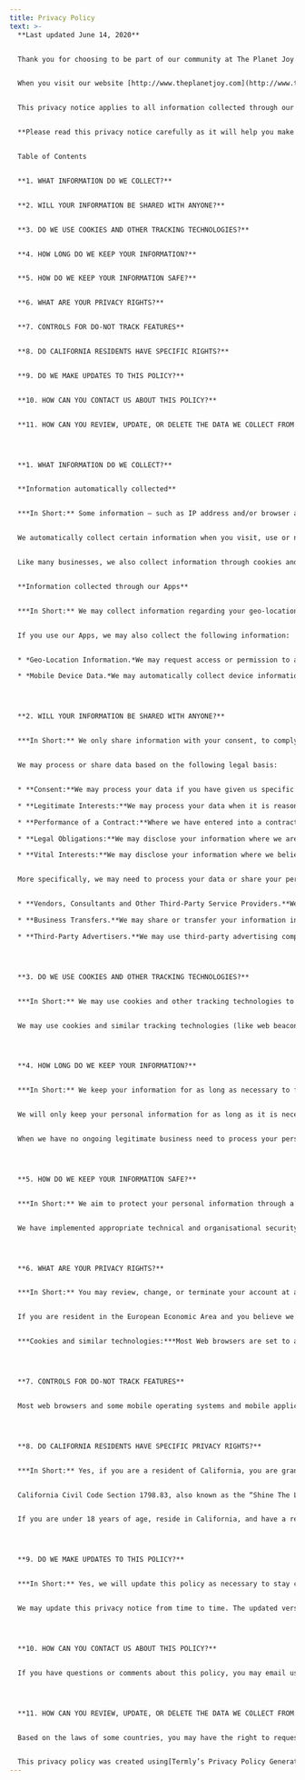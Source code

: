 ```yaml
---
title: Privacy Policy
text: >-
  **Last updated June 14, 2020**


  Thank you for choosing to be part of our community at The Planet Joy (“**Company**”, “**we**”, “**us**”, or “**our**”). We are committed to protecting your personal information and your right to privacy. If you have any questions or concerns about our notice, or our practices with regards to your personal information, please contact us at [spreadonejoy@gmail.com](spreadonejoy@gmail.com)


  When you visit our website [http://www.theplanetjoy.com](http://www.theplanetjoy.com/),mobile application, and use our services, you trust us with your personal information. We take your privacy very seriously. In this privacy notice, we seek to explain to you in the clearest way possible what information we collect, how we use it and what rights you have in relation to it. We hope you take some time to read through it carefully, as it is important. If there are any terms in this privacy notice that you do not agree with, please discontinue use of our Sites or Apps and our services.


  This privacy notice applies to all information collected through our website(such as [http://www.theplanetjoy.com](http://www.theplanetjoy.com/)), mobile application, ("**Apps**"), and/or any related services, sales, marketing or events (we refer to them collectively in this privacy notice as the "**Services**").


  **Please read this privacy notice carefully as it will help you make informed decisions about sharing your personal information with us.**


  Table of Contents


  **1. WHAT INFORMATION DO WE COLLECT?**


  **2. WILL YOUR INFORMATION BE SHARED WITH ANYONE?**


  **3. DO WE USE COOKIES AND OTHER TRACKING TECHNOLOGIES?**


  **4. HOW LONG DO WE KEEP YOUR INFORMATION?**


  **5. HOW DO WE KEEP YOUR INFORMATION SAFE?**


  **6. WHAT ARE YOUR PRIVACY RIGHTS?**


  **7. CONTROLS FOR DO-NOT TRACK FEATURES**


  **8. DO CALIFORNIA RESIDENTS HAVE SPECIFIC RIGHTS?**


  **9. DO WE MAKE UPDATES TO THIS POLICY?**


  **10. HOW CAN YOU CONTACT US ABOUT THIS POLICY?**


  **11. HOW CAN YOU REVIEW, UPDATE, OR DELETE THE DATA WE COLLECT FROM YOU?**




  **1. WHAT INFORMATION DO WE COLLECT?**


  **Information automatically collected**


  ***In Short:** Some information — such as IP address and/or browser and device characteristics — is collected automatically when you visit our Services or Apps.*


  We automatically collect certain information when you visit, use or navigate the Services or Apps. This information does not reveal your specific identity (like your name or contact information) but may include device and usage information, such as your IP address, browser and device characteristics, operating system, language preferences, referring URLs, device name, country, location, information about how and when you use our Services or Apps and other technical information. This information is primarily needed to maintain the security and operation of our Services or Apps, and for our internal analytics and reporting purposes.


  Like many businesses, we also collect information through cookies and similar technologies.


  **Information collected through our Apps**


  ***In Short:** We may collect information regarding your geo-location, mobile device, when you use our apps.*


  If you use our Apps, we may also collect the following information:


  * *Geo-Location Information.*We may request access or permission to and track location-based information from your mobile device, either continuously or while you are using our mobile application, to provide location-based services. If you wish to change our access or permissions, you may do so in your device's settings.

  * *Mobile Device Data.*We may automatically collect device information (such as your mobile device ID, model and manufacturer), operating system, version information and IP address.




  **2. WILL YOUR INFORMATION BE SHARED WITH ANYONE?**


  ***In Short:** We only share information with your consent, to comply with laws, to provide you with services, to protect your rights, or to fulfill business obligations.*


  We may process or share data based on the following legal basis:


  * **Consent:**We may process your data if you have given us specific consent to use your personal information in a specific purpose.

  * **Legitimate Interests:**We may process your data when it is reasonably necessary to achieve our legitimate business interests.

  * **Performance of a Contract:**Where we have entered into a contract with you, we may process your personal information to fulfill the terms of our contract.

  * **Legal Obligations:**We may disclose your information where we are legally required to do so in order to comply with applicable law, governmental requests, a judicial proceeding, court order, or legal process, such as in response to a court order or a subpoena (including in response to public authorities to meet national security or law enforcement requirements).

  * **Vital Interests:**We may disclose your information where we believe it is necessary to investigate, prevent, or take action regarding potential violations of our policies, suspected fraud, situations involving potential threats to the safety of any person and illegal activities, or as evidence in litigation in which we are involved.


  More specifically, we may need to process your data or share your personal information in the following situations:


  * **Vendors, Consultants and Other Third-Party Service Providers.**We may share your data with third party vendors, service providers, contractors or agents who perform services for us or on our behalf and require access to such information to do that work. Examples include: payment processing, data analysis, email delivery, hosting services, customer service and marketing efforts. We may allow selected third parties to use tracking technology on the Services or Apps, which will enable them to collect data about how you interact with the Services or Apps over time. This information may be used to, among other things, analyse and track data, determine the popularity of certain content and better understand online activity. Unless described in this Policy, we do not share, sell, rent or trade any of your information with third parties for their promotional purposes.

  * **Business Transfers.**We may share or transfer your information in connection with, or during negotiations of, any merger, sale of company assets, financing, or acquisition of all or a portion of our business to another company.

  * **Third-Party Advertisers.**We may use third-party advertising companies to serve ads when you visit the Services or Apps. These companies may use information about your visits to our Website(s) and other websites that are contained in web cookies and other tracking technologies in order to provide advertisements about goods and services of interest to you.




  **3. DO WE USE COOKIES AND OTHER TRACKING TECHNOLOGIES?**


  ***In Short:** We may use cookies and other tracking technologies to collect and store your information.*


  We may use cookies and similar tracking technologies (like web beacons and pixels) to access or store information. Specific information about how we use such technologies and how you can refuse certain cookies is set out in our Cookie Policy.




  **4. HOW LONG DO WE KEEP YOUR INFORMATION?**


  ***In Short:** We keep your information for as long as necessary to fulfill the purposes outlined in this privacy notice unless otherwise required by law.*


  We will only keep your personal information for as long as it is necessary for the purposes set out in this privacy notice, unless a longer retention period is required or permitted by law (such as tax, accounting or other legal requirements).


  When we have no ongoing legitimate business need to process your personal information, we will either delete or anonymise it, or, if this is not possible (for example, because your personal information has been stored in backup archives), then we will securely store your personal information and isolate it from any further processing until deletion is possible.




  **5. HOW DO WE KEEP YOUR INFORMATION SAFE?**


  ***In Short:** We aim to protect your personal information through a system of organisational and technical security measures.*


  We have implemented appropriate technical and organisational security measures designed to protect the security of any personal information we process. However, please also remember that we cannot guarantee that the internet itself is 100% secure. Although we will do our best to protect your personal information, transmission of personal information to and from our Services or Apps is at your own risk. You should only access the services within a secure environment.




  **6. WHAT ARE YOUR PRIVACY RIGHTS?**


  ***In Short:** You may review, change, or terminate your account at any time.*


  If you are resident in the European Economic Area and you believe we are unlawfully processing your personal information, you also have the right to complain to your local data protection supervisory authority. You can find their contact details here:<http://ec.europa.eu/justice/data-protection/bodies/authorities/index_en.htm>.


  ***Cookies and similar technologies:***Most Web browsers are set to accept cookies by default. If you prefer, you can usually choose to set your browser to remove cookies and to reject cookies. If you choose to remove cookies or reject cookies, this could affect certain features or services of our Services or Apps. To opt-out of interest-based advertising by advertisers on ourServicesorAppsvisit<http://www.aboutads.info/choices/>.




  **7. CONTROLS FOR DO-NOT TRACK FEATURES**


  Most web browsers and some mobile operating systems and mobile applications include a Do-Not-Track (“DNT”) feature or setting you can activate to signal your privacy preference not to have data about your online browsing activities monitored and collected. No uniform technology standard for recognising and implementing DNT signals has been finalised. As such, we do not currently respond to DNT browser signals or any other mechanism that automatically communicates your choice not to be tracked online. If a standard for online tracking is adopted that we must follow in the future, we will inform you about that practice in a revised version of this privacy notice.




  **8. DO CALIFORNIA RESIDENTS HAVE SPECIFIC PRIVACY RIGHTS?**


  ***In Short:** Yes, if you are a resident of California, you are granted specific rights regarding access to your personal information.*


  California Civil Code Section 1798.83, also known as the “Shine The Light” law, permits our users who are California residents to request and obtain from us, once a year and free of charge, information about categories of personal information (if any) we disclosed to third parties for direct marketing purposes and the names and addresses of all third parties with which we shared personal information in the immediately preceding calendar year. If you are a California resident and would like to make such a request, please submit your request in writing to us using the contact information provided below.


  If you are under 18 years of age, reside in California, and have a registered account with the Services or Apps, you have the right to request removal of unwanted data that you publicly post on the Services or Apps. To request removal of such data, please contact us using the contact information provided below, and include the email address associated with your account and a statement that you reside in California. We will make sure the data is not publicly displayed on the Services or Apps, but please be aware that the data may not be completely or comprehensively removed from our systems.




  **9. DO WE MAKE UPDATES TO THIS POLICY?**


  ***In Short:** Yes, we will update this policy as necessary to stay compliant with relevant laws.*


  We may update this privacy notice from time to time. The updated version will be indicated by an updated “Revised” date and the updated version will be effective as soon as it is accessible. If we make material changes to this privacy notice, we may notify you either by prominently posting a notice of such changes or by directly sending you a notification. We encourage you to review this privacy notice frequently to be informed of how we are protecting your information.




  **10. HOW CAN YOU CONTACT US ABOUT THIS POLICY?**


  If you have questions or comments about this policy, you may email us at [spreadonejoy@gmail.com](spreadonejoy@gmail.com)




  **11. HOW CAN YOU REVIEW, UPDATE, OR DELETE THE DATA WE COLLECT FROM YOU?**


  Based on the laws of some countries, you may have the right to request access to the personal information we collect from you, change that information, or delete it in some circumstances. To request to review, update, or delete your personal information, please submit a request form by clicking [here](https://app.termly.io/notify/e569be4e-7de8-40e1-aa34-87f945f7b4b9). We will respond to your request within 30 days.


  This privacy policy was created using[Termly’s Privacy Policy Generator](https://termly.io/products/privacy-policy-generator/?ftseo).
---
```

